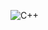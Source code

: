 ![C++](https://user-images.githubusercontent.com/121474554/221882949-67191987-b78e-4316-93e8-512071fa9926.jpg)
